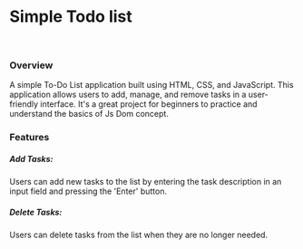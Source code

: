# Simple Todo list
<br>
<h3>Overview</h3>
A simple To-Do List application built using HTML, CSS, and JavaScript. This application allows users to add, manage, and remove tasks in a user-friendly interface. It's a great project for beginners to practice and understand the basics of Js Dom concept.
<br>
<h3>Features</h3>
<h5>Add Tasks:</h5> Users can add new tasks to the list by entering the task description in an input field and pressing the 'Enter' button.
<br>
<h5>Delete Tasks:</h5> Users can delete tasks from the list when they are no longer needed.
